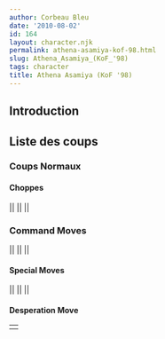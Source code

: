 ```yaml
---
author: Corbeau Bleu
date: '2010-08-02'
id: 164
layout: character.njk
permalink: athena-asamiya-kof-98.html
slug: Athena_Asamiya_(KoF_'98)
tags: character
title: Athena Asamiya (KoF '98)
---
```


## Introduction

## Liste des coups

### Coups Normaux

#### Choppes

||
||
||

### Command Moves

||
||
||

#### Special Moves

||
||
||

#### Desperation Move

|     |
|-----|
|     |
